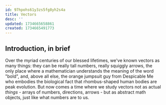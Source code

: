 ```yaml
---
id: 97hpohs61y3zs5fg8yh2s4a
title: Vectors
desc: ''
updated: 1734665658861
created: 1734665491773
---
```

## Introduction, in brief
Over the myriad centuries of our blessed lifetimes, we've known vectors as many things: they can be really tall numbers, really squiggly arrows, the only place where a mathematician understands the meaning of the word "bold", and, above all else, the orange jumpsuit guy from Despicable Me who embodies the biological fact that rhombus-shaped human bodies are peak evolution. But now comes a time where we study vectors not as actual *things* - arrays of numbers, directions, arrows - but as abstract math objects, just like what numbers are to us. 

